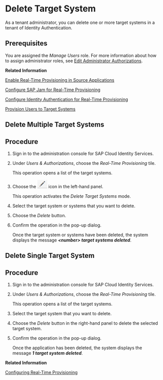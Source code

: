 <!-- loio6372e9a722474faca682389d8055b469 -->

# Delete Target System

As a tenant administrator, you can delete one or more target systems in a tenant of Identity Authentication.



## Prerequisites

You are assigned the *Manage Users* role. For more information about how to assign administrator roles, see [Edit Administrator Authorizations](edit-administrator-authorizations-86ee374.md).

**Related Information**  


[Enable Real-Time Provisioning in Source Applications](enable-real-time-provisioning-in-source-applications-0767587.md "Enable the real-time provisioning configuration in the source applications that trigger immediate sync when changes occur.")

[Configure SAP Jam for Real-Time Provisioning](configure-sap-jam-for-real-time-provisioning-a923427.md "Tenant administrators can configure SAP Jam target systems for real-time provisioning via the administration console for SAP Cloud Identity Services.")

[Configure Identity Authentication for Real-Time Provisioning](configure-identity-authentication-for-real-time-provisioning-3349645.md "Enable real-time provisioning in Identity Authentication to trigger immediate synchronization of user changes to target systems configured in Identity Provisioning.")

[Provision Users to Target Systems](provision-users-to-target-systems-af6f78b.md "Tenant administrators can provision users of Identity Authentication to SAP Jam and Identity Provisioning target systemstarget system.")

<a name="task_zcl_xlq_3v"/>

<!-- task\_zcl\_xlq\_3v -->

## Delete Multiple Target Systems



<a name="task_zcl_xlq_3v__steps_e2f_5mq_3v"/>

## Procedure

1.  Sign in to the administration console for SAP Cloud Identity Services.

2.  Under *Users & Authorizations*, choose the *Real-Time Provisioning* tile.

    This operation opens a list of the target systems.

3.  Choose the ![](images/Edit_User_Details_e96801b.png) icon in the left-hand panel.

    This operation activates the *Delete Target Systems* mode.

4.  Select the target system or systems that you want to delete.

5.  Choose the *Delete* button.

6.  Confirm the operation in the pop-up dialog.

    Once the target system or systems have been deleted, the system displays the message ***<number\> target systems deleted***.


<a name="task_atv_xlq_3v"/>

<!-- task\_atv\_xlq\_3v -->

## Delete Single Target System



<a name="task_atv_xlq_3v__steps_mc4_f4q_3v"/>

## Procedure

1.  Sign in to the administration console for SAP Cloud Identity Services.

2.  Under *Users & Authorizations*, choose the *Real-Time Provisioning* tile.

    This operation opens a list of the target systems.

3.  Select the target system that you want to delete.

4.  Choose the *Delete* button in the right-hand panel to delete the selected target system.

5.  Confirm the operation in the pop-up dialog.

    Once the application has been deleted, the system displays the message ***1 target system deleted***.


**Related Information**  


[Configuring Real-Time Provisioning](configuring-real-time-provisioning-617dd4b.md "As a tenant administrator, you can configure real-time provisioning to immediately provision entities from source to target systems.")

